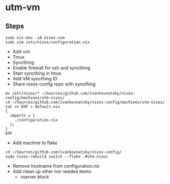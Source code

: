 # utm-vm

## Steps

```console
sudo nix-env -iA nixos.vim
sudo vim /etc/nixos/configuration.nix
```

- Add vim
- Tmux
- Syncthing
- Enable firewall for ssh and syncthing
- Start syncthing in tmux
- Add VM syncthing ID
- Share nixos-config repo with syncthing

```console
mv /etc/nixos/* ~/Sources/github.com/ivankovnatsky/nixos-config/machines/utm-nixos/
cd ~/Sources/github.com/ivankovnatsky/nixos-config/machines/utm-nixos/
cat << EOF > default.nix
{
  imports = [
    ./configuration.nix
  ];
}
EOF
```

- Add machine to flake

```console
cd ~/Sources/github.com/ivankovnatsky/nixos-config/
sudo nixos-rebuild switch --flake .#utm-nixos
```

- Remove hostname from configuration.nix
- Add clean up other not needed items:
  - xserver block
